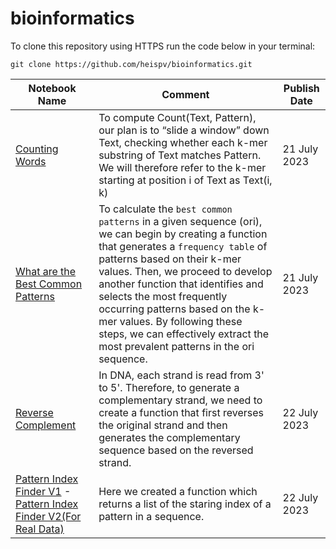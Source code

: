 # bioinformatics

To clone this repository using HTTPS run the code below in your terminal:
```
git clone https://github.com/heispv/bioinformatics.git
```


| Notebook Name | Comment | Publish Date |
| ----- | ----- | ----- |
| [Counting Words](https://github.com/heispv/bioinformatics/blob/master/counting-words.ipynb) | To compute Count(Text, Pattern), our plan is to “slide a window” down Text, checking whether each k-mer substring of Text matches Pattern. We will therefore refer to the k-mer starting at position i of Text as Text(i, k) | 21 July 2023 |
| [What are the Best Common Patterns](https://github.com/heispv/bioinformatics/blob/master/frequent-words-problem.ipynb) | To calculate the `best common patterns` in a given sequence (ori), we can begin by creating a function that generates a `frequency table` of patterns based on their k-mer values. Then, we proceed to develop another function that identifies and selects the most frequently occurring patterns based on the k-mer values. By following these steps, we can effectively extract the most prevalent patterns in the ori sequence. | 21 July 2023 |
| [Reverse Complement](https://github.com/heispv/bioinformatics/blob/master/reverse-complement.ipynb) | In DNA, each strand is read from 3' to 5'. Therefore, to generate a complementary strand, we need to create a function that first reverses the original strand and then generates the complementary sequence based on the reversed strand. | 22 July 2023 |
| [Pattern Index Finder V1](https://github.com/heispv/bioinformatics/blob/master/pattern-index.ipynb) - [Pattern Index Finder V2(For Real Data)](https://github.com/heispv/bioinformatics/blob/master/pattern-index-2.ipynb) | Here we created a function which returns a list of the staring index of a pattern in a sequence. | 22 July 2023 |
